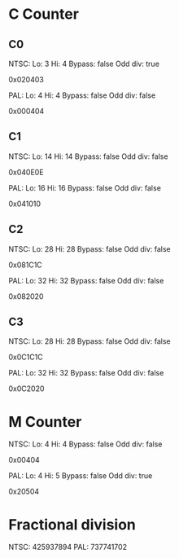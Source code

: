 # C Counter

## C0

NTSC:
Lo: 3
Hi: 4
Bypass: false
Odd div: true

0x020403

PAL:
Lo: 4
Hi: 4
Bypass: false
Odd div: false

0x000404

## C1

NTSC:
Lo: 14
Hi: 14
Bypass: false
Odd div: false

0x040E0E

PAL:
Lo: 16
Hi: 16
Bypass: false
Odd div: false

0x041010

## C2

NTSC:
Lo: 28
Hi: 28
Bypass: false
Odd div: false

0x081C1C

PAL:
Lo: 32
Hi: 32
Bypass: false
Odd div: false

0x082020

## C3

NTSC:
Lo: 28
Hi: 28
Bypass: false
Odd div: false

0x0C1C1C

PAL:
Lo: 32
Hi: 32
Bypass: false
Odd div: false

0x0C2020

# M Counter

NTSC:
Lo: 4
Hi: 4
Bypass: false
Odd div: false

0x00404

PAL:
Lo: 4
Hi: 5
Bypass: false
Odd div: true

0x20504

# Fractional division

NTSC: 425937894
PAL: 737741702